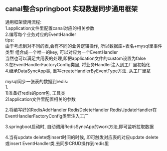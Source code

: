 ## canal整合springboot 实现数据同步通用框架

通用框架使用流程:  
1.application文件里配置canal对应的相关参数  
2.编写每个业务对应的EventHandler   
tips:  
由于考虑到对不同的表,会有不同的业务逻辑操作, 所以数据库+表名+mysql里事件类型 组合成一个唯一的key, 可以对应为一个EventHandler  
当然也可以满足共用表的处理,即把application文件的custom设置为false  
3.在EventHandlerFactoryConfig类里, 将业务Handler注入到工厂里初始化    
4.继承DataSyncApp类, 重写createHandlerByEventType方法. 从工厂里拿  


mysql同步一张表的数据到redis:    
1.    
1)准备好redis的pom包, 工具类   
2)application文件里配置相关的参数  

2.将编写好的RedisAddHandler RedisDeleteHandler RedisUpdateHandler在EventHandlerFactoryConfig类里注入工厂  

3.springboot启动时, 自动调用RedisSyncApp的work方法,即可监听拉取数据  

4.当有update delete或insert时间的时候, 即可触发对应表的对应update delete或insert EventHandler类,去同步CRUD操作到redis里  



